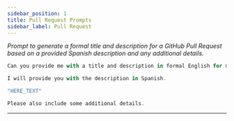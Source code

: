 ```yaml
---
sidebar_position: 1
title: Pull Request Prompts
sidebar_label: Pull Request
---
```


*Prompt to generate a formal title and description for a GitHub Pull Request based on a provided Spanish description and any additional details.*

```ts
Can you provide me with a title and description in formal English for my GitHub Pull Request that does the following:

I will provide you with the description in Spanish.

"HERE_TEXT"

Please also include some additional details.
```

---